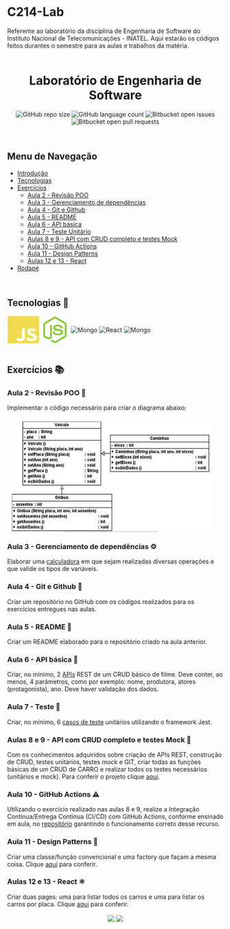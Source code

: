 # C214-Lab

<div id="intro">
Referente ao laboratório da disciplina de Engenharia de Software do Instituto Nacional de Telecomunicações - INATEL.
Aqui estarão os códigos feitos durantes o semestre para as aulas e trabalhos da matéria.
</div>

<br>

<h1 align="center">Laboratório de Engenharia de Software</h1>

<div align="center">

![GitHub repo size](https://img.shields.io/github/repo-size/IagoCB/lab-c214)
![GitHub language count](https://img.shields.io/github/languages/count/IagoCB/lab-c214)
![Bitbucket open issues](https://img.shields.io/bitbucket/issues/IagoCB/lab-c214)
![Bitbucket open pull requests](https://img.shields.io/bitbucket/pr-raw/IagoCB/lab-c214)

</div>

<br>

<div>
<h2>Menu de Navegação</h2>

- <a href="#intro">Introdução</a>
- <a href="#tecnologia">Tecnologias</a>
- <a href="#exerc">Exercícios</a>
  - <a href="#a1">Aula 2 - Revisão POO</a>
  - <a href="#a2">Aula 3 - Gerenciamento de dependências</a>
  - <a href="#a3">Aula 4 - Git e Github</a>
  - <a href="#a4">Aula 5 - README</a>
  - <a href="#a5">Aula 6 - API básica</a>
  - <a href="#a6">Aula 7 - Teste Unitário</a>
  - <a href="#a7">Aulas 8 e 9 - API com CRUD completo e testes Mock</a>
  - <a href="#a8">Aula 10 - GitHub Actions</a>
  - <a href="#a9">Aula 11 - Design Patterns</a>
  - <a href="#a10">Aulas 12 e 13 - React</a>
- <a href="#footer">Rodapé</a>
</div>

<div style="display: inline_block"><br>
<h2 id="tecnologia" align="left">Tecnologias 🚀</h2>

  <img align="center" alt="Js" height="65" width="75" src="https://raw.githubusercontent.com/devicons/devicon/master/icons/javascript/javascript-plain.svg">
  <img align="center" alt="Node" height="65" width="65" src="https://raw.githubusercontent.com/devicons/devicon/master/icons/nodejs/nodejs-plain.svg">
  <img align="center" alt="Mongo" height="65" width="65" src="https://cdn.worldvectorlogo.com/logos/postman.svg">
  <img align="center" alt="React" height="65" width="" src="https://upload.wikimedia.org/wikipedia/commons/thumb/a/a7/React-icon.svg/1200px-React-icon.svg.png">
  <img align="center" alt="Mongo" height="85" width="135" src="https://1000logos.net/wp-content/uploads/2020/08/MongoDB-Logo.png">

</div>
<br>
<div>
<h2 id="exerc" align="left">Exercícios 📚</h2>
<div>
    <h3 id="a1">Aula 2 - Revisão POO 🔎</h3>
      <a>Implementar o código necessário para criar o diagrama abaixo: <br><br></a>
      <img align="center" height="265" width="475" src="imagens/veiculo_diagrama.png">
    <h3 id="a2">Aula 3 - Gerenciamento de dependências ⚙️</h3>
      Elaborar uma <a href="https://github.com/jvoliveirag/C214-Lab/tree/main/Aula3_Ger_Dependencias">calculadora</a> em que sejam realizadas diversas operações e que valide os tipos de variáveis.
    <h3 id="a3">Aula 4 - Git e Github 🔗</h3>
      <a>Criar um repositório no GitHub com os códigos realizados para os exercícios entregues nas aulas.</a>
    <h3 id="a4">Aula 5 - README 📝</h3>
      <a>Criar um README elaborado para o repositório criado na aula anterior.</a>
    <h3 id="a5">Aula 6 - API básica 📄</h3>
      Criar, no mínimo, 2 <a href="https://github.com/jvoliveirag/C214-Lab/tree/main/Aula6_API">APIs</a> REST de um CRUD básico de filme. Deve conter, ao menos, 4 parâmetros, como por exemplo: nome, produtora, atores (protagonista), ano. Deve haver validação dos dados.
    <h3 id="a6">Aula 7 - Teste 🧪</h3>
      Criar, no mínimo, 6 <a href="https://github.com/jvoliveirag/C214-Lab/tree/main/Aula6_API/test">casos de teste</a> unitários utilizando o framework Jest.
    <h3 id="a7">Aulas 8 e 9 - API com CRUD completo e testes Mock 🔬</h3>
      Com os conhecimentos adquiridos sobre criação de APIs REST, construção de CRUD, testes unitários, testes mock e GIT, criar todas as funções básicas de um CRUD de CARRO e realizar todos os testes necessários (unitários e mock). Para conferir o projeto clique <a href="https://github.com/jvoliveirag/API-C214-LAB">aqui</a>.
    <h3 id="a8">Aula 10 - GitHub Actions ⚠️</h3>
      Utilizando o exercício realizado nas aulas 8 e 9, realize a Integração Contínua/Entrega Contínua (CI/CD) com GitHub Actions, conforme ensinado em aula, no <a href="https://github.com/jvoliveirag/API-C214-LAB">repositório</a> garantindo o funcionamento correto desse recurso.
    <h3 id="a9">Aula 11 - Design Patterns 🏁</h3>
      Criar uma classe/função convencional e uma factory que façam a mesma coisa. Clique <a href="https://github.com/jvoliveirag/C214-Lab/tree/main/Aula11_Design_Pattern">aqui</a> para conferir.
    <h3 id="a10">Aulas 12 e 13 - React ⚛️</h3>
      Criar duas pages: uma para listar todos os carros e uma para listar os carros por placa. Clique <a href="https://github.com/jvoliveirag/Basic-React">aqui</a> para conferir.
</div>
<br>
</div>

<div id="footer" align="center">
<a href="https://www.linkedin.com/in/joaov-oliveira/" target="_blank"><img src="https://img.shields.io/badge/-LinkedIn-%230077B5?style=for-the-badge&logo=linkedin&logoColor=white" target="_blank"></a>
<a href = "mailto:jv.oliveirag@gmail.com"><img src="https://img.shields.io/badge/-Gmail-%23333?style=for-the-badge&logo=gmail&logoColor=white" target="_blank"></a>
</div>
